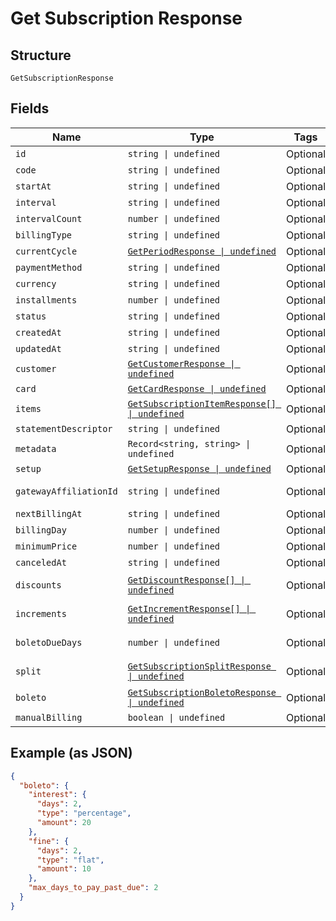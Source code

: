 
# Get Subscription Response

## Structure

`GetSubscriptionResponse`

## Fields

| Name | Type | Tags | Description |
|  --- | --- | --- | --- |
| `id` | `string \| undefined` | Optional | - |
| `code` | `string \| undefined` | Optional | - |
| `startAt` | `string \| undefined` | Optional | - |
| `interval` | `string \| undefined` | Optional | - |
| `intervalCount` | `number \| undefined` | Optional | - |
| `billingType` | `string \| undefined` | Optional | - |
| `currentCycle` | [`GetPeriodResponse \| undefined`](../../doc/models/get-period-response.md) | Optional | - |
| `paymentMethod` | `string \| undefined` | Optional | - |
| `currency` | `string \| undefined` | Optional | - |
| `installments` | `number \| undefined` | Optional | - |
| `status` | `string \| undefined` | Optional | - |
| `createdAt` | `string \| undefined` | Optional | - |
| `updatedAt` | `string \| undefined` | Optional | - |
| `customer` | [`GetCustomerResponse \| undefined`](../../doc/models/get-customer-response.md) | Optional | - |
| `card` | [`GetCardResponse \| undefined`](../../doc/models/get-card-response.md) | Optional | - |
| `items` | [`GetSubscriptionItemResponse[] \| undefined`](../../doc/models/get-subscription-item-response.md) | Optional | - |
| `statementDescriptor` | `string \| undefined` | Optional | - |
| `metadata` | `Record<string, string> \| undefined` | Optional | - |
| `setup` | [`GetSetupResponse \| undefined`](../../doc/models/get-setup-response.md) | Optional | - |
| `gatewayAffiliationId` | `string \| undefined` | Optional | Affiliation Code |
| `nextBillingAt` | `string \| undefined` | Optional | - |
| `billingDay` | `number \| undefined` | Optional | - |
| `minimumPrice` | `number \| undefined` | Optional | - |
| `canceledAt` | `string \| undefined` | Optional | - |
| `discounts` | [`GetDiscountResponse[] \| undefined`](../../doc/models/get-discount-response.md) | Optional | Subscription discounts |
| `increments` | [`GetIncrementResponse[] \| undefined`](../../doc/models/get-increment-response.md) | Optional | Subscription increments |
| `boletoDueDays` | `number \| undefined` | Optional | Days until boleto expires |
| `split` | [`GetSubscriptionSplitResponse \| undefined`](../../doc/models/get-subscription-split-response.md) | Optional | Subscription's split response |
| `boleto` | [`GetSubscriptionBoletoResponse \| undefined`](../../doc/models/get-subscription-boleto-response.md) | Optional | - |
| `manualBilling` | `boolean \| undefined` | Optional | - |

## Example (as JSON)

```json
{
  "boleto": {
    "interest": {
      "days": 2,
      "type": "percentage",
      "amount": 20
    },
    "fine": {
      "days": 2,
      "type": "flat",
      "amount": 10
    },
    "max_days_to_pay_past_due": 2
  }
}
```

